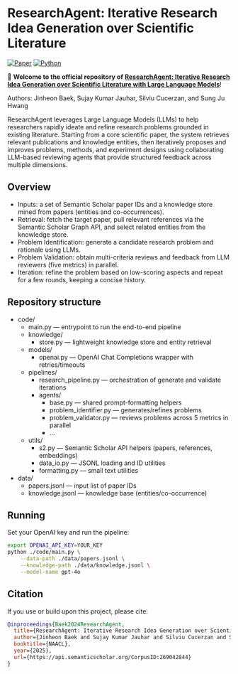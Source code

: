 # ResearchAgent: Iterative Research Idea Generation over Scientific Literature

[![Paper](https://img.shields.io/badge/arXiv-2404.07738-b31b1b)](https://arxiv.org/abs/2404.07738)
[![Python](https://img.shields.io/badge/Python-3.9%2B-orange)](https://www.python.org/downloads/release/python-390/)

🚀 **Welcome to the official repository of** [**ResearchAgent: Iterative Research Idea Generation over Scientific Literature with Large Language Models**](https://arxiv.org/abs/2404.07738)!

Authors: Jinheon Baek, Sujay Kumar Jauhar, Silviu Cucerzan, and Sung Ju Hwang

ResearchAgent leverages Large Language Models (LLMs) to help researchers rapidly ideate and refine research problems grounded in existing literature. Starting from a core scientific paper, the system retrieves relevant publications and knowledge entities, then iteratively proposes and improves problems, methods, and experiment designs using collaborating LLM-based reviewing agents that provide structured feedback across multiple dimensions.


## Overview

- Inputs: a set of Semantic Scholar paper IDs and a knowledge store mined from papers (entities and co-occurrences).
- Retrieval: fetch the target paper, pull relevant references via the Semantic Scholar Graph API, and select related entities from the knowledge store.
- Problem Identification: generate a candidate research problem and rationale using LLMs.
- Problem Validation: obtain multi-criteria reviews and feedback from LLM reviewers (five metrics) in parallel.
- Iteration: refine the problem based on low-scoring aspects and repeat for a few rounds, keeping a concise history.


## Repository structure

- code/
	- main.py — entrypoint to run the end-to-end pipeline
	- knowledge/
		- store.py — lightweight knowledge store and entity retrieval
	- models/
		- openai.py — OpenAI Chat Completions wrapper with retries/timeouts
	- pipelines/
		- research_pipeline.py — orchestration of generate and validate iterations
		- agents/
			- base.py — shared prompt-formatting helpers
			- problem_identifier.py — generates/refines problems
			- problem_validator.py — reviews problems across 5 metrics in parallel
            - ...
	- utils/
		- s2.py — Semantic Scholar API helpers (papers, references, embeddings)
		- data_io.py — JSONL loading and ID utilities
		- formatting.py — small text utilities
- data/
	- papers.jsonl — input list of paper IDs
	- knowledge.jsonl — knowledge base (entities/co-occurrence)


## Running

Set your OpenAI key and run the pipeline:

```bash
export OPENAI_API_KEY=YOUR_KEY
python ./code/main.py \
	--data-path ./data/papers.jsonl \
	--knowledge-path ./data/knowledge.jsonl \
	--model-name gpt-4o
```


## Citation

If you use or build upon this project, please cite:

```bibtex
@inproceedings{Baek2024ResearchAgent,
  title={ResearchAgent: Iterative Research Idea Generation over Scientific Literature with Large Language Models},
  author={Jinheon Baek and Sujay Kumar Jauhar and Silviu Cucerzan and Sung Ju Hwang},
  booktitle={NAACL},
  year={2025},
  url={https://api.semanticscholar.org/CorpusID:269042844}
}
```
